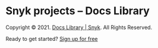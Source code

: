 # Snyk projects – Docs Library

Copyright © 2021. [Docs Library \| Snyk](https://github.com/snyk/user-docs/tree/47fd9f2f147240c5e52bc9f7ae8343ab5a8fa0d8/hc/en-us/README.md). All Rights Reserved.

Ready to get started? [Sign up for free](https://snyk.io/login?cta=sign-up&loc=footer&page=support_docs_page)

